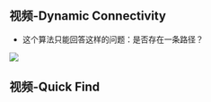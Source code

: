 ## 视频-Dynamic Connectivity  

- 这个算法只能回答这样的问题：是否存在一条路径？  

![](./algo-answer.png)  

## 视频-Quick Find  


